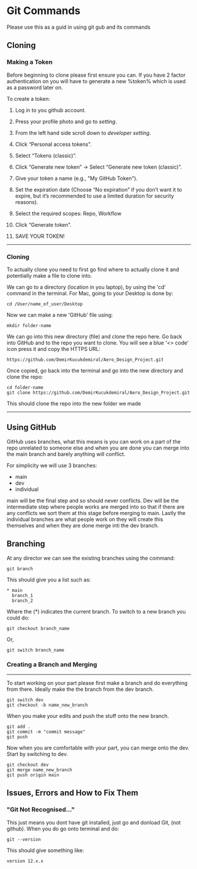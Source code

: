 # Git Commands

Please use this as a guid in using git gub and its commands


## Cloning

### Making a Token


Before beginning to clone please first ensure you can. If you have 2 factor authentication on you will have to generate a new %token% which is used as a password later on.

To create a token:

1. Log in to you github account.

2. Press your profile photo and go to *setting*.

3. From the left hand side scroll down to *developer setting*.

4.	Click “Personal access tokens”.

5.	Select “Tokens (classic)”.

6.	Click “Generate new token” → Select “Generate new token (classic)”.
7.	Give your token a name (e.g., "My GitHub Token").

8.	Set the expiration date (Choose “No expiration” if you don’t want it to expire, but it’s recommended to use a limited duration for security reasons).

9.	Select the required scopes: Repo, Workflow

10.	Click “Generate token”.

11. SAVE YOUR TOKEN!

---
### Cloning

To actually clone you need to first go find where to actually clone it and potentially make a file to clone into.

We can go to a directory (location in you laptop), by using the 'cd' command in the terminal. For Mac, going to your Desktop is done by:

    cd /User/name_of_user/Desktop

Now we can make a new 'GitHub' file using:

    mkdir folder-name

We can go into this new directory (file) and clone the repo here. Go back into GitHub and to the repo you want to clone. You will see a blue '<> code' icon press it and copy the HTTPS URL:

    https://github.com/DemirKucukdemiral/Aero_Design_Project.git

Once copied, go back into the terminal and go into the new directory and clone the repo:

    cd folder-name
    git clone https://github.com/DemirKucukdemiral/Aero_Design_Project.git

This should clone the repo into the new folder we made

---
## Using GitHub

GitHub uses branches, what this means is you can work on a part of the repo unrelated to someone else and when you are done you can merge into the main branch and barely anything will conflict.

For simplicity we will use 3 branches:

- main
- dev
- individual

main will be the final step and so should never conflicts. Dev will be the intermediate step where people works are merged into so that if there are any conflicts we sort them at this stage before merging to main.  Lastly the individual branches are what people work on they will create this themselves and when they are done merge inti the dev branch.

## Branching

At any director we can see the existing branches using the command:

    git branch

This should give you a list such as:

    * main
      branch_1
      branch_2

Where the (*) indicates the current branch. To switch to a new branch you could do:

    git checkout branch_name

Or,

    git switch branch_name

### Creating a Branch and Merging

---

To start working on your part please first make a branch and do everything from there. Ideally make the the branch from the dev branch.

    git switch dev
    git checkout -b name_new_branch

When you make your edits and push the stuff onto the new branch. 

    git add .
    git commit -m "commit message"
    git push 

Now when you are comfortable with your part, you can merge onto the dev. Start by switching to dev.

    git checkout dev
    git merge name_new_branch
    git push origin main

## Issues, Errors and How to Fix Them

### "Git Not Recognised..."

This just means you dont have git installed, just go and donload Git, (not github). When you do go onto terminal and do:

    git --version

This should give something like:

    version 12.x.x











